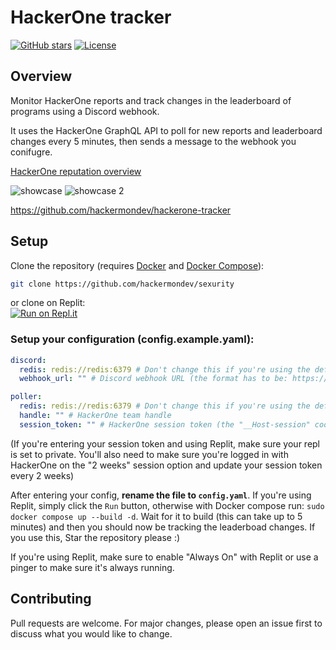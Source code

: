 # HackerOne tracker
[![GitHub stars](https://img.shields.io/github/stars/hackermondev/hackerone-tracker)](https://github.com/hackermondev/hackerone-tracker/stargazers)
[![License](https://img.shields.io/github/license/hackermondev/hackerone-tracker)](LICENSE)

## Overview
Monitor HackerOne reports and track changes in the leaderboard of programs using a Discord webhook.

It uses the HackerOne GraphQL API to poll for new reports and leaderboard changes every 5 minutes, then sends a message to the webhook you conifugre.

[HackerOne reputation overview](https://docs.hackerone.com/hackers/reputation.html)

![showcase](https://i.imgur.com/g2J0xRK.png)
![showcase 2](https://i.imgur.com/N1CbWJp.png)

https://github.com/hackermondev/hackerone-tracker

## Setup

Clone the repository (requires [Docker](https://docs.docker.com/get-docker/) and [Docker Compose](https://docs.docker.com/compose/install/)):
```bash
git clone https://github.com/hackermondev/sexurity
```
or clone on Replit:<br>
[![Run on Repl.it](https://replit.com/badge/github/hackermondev/hackerone-tracker)](https://replit.com/new/github/hackermondev/hackerone-tracker)




### Setup your configuration (config.example.yaml):
```yaml
discord:
  redis: redis://redis:6379 # Don't change this if you're using the default Docker compose/Replit configuration
  webhook_url: "" # Discord webhook URL (the format has to be: https://discord.com/api/webhooks/{webhook_id}/{webhook_token})

poller:
  redis: redis://redis:6379 # Don't change this if you're using the default Docker compose/Replit configuration
  handle: "" # HackerOne team handle
  session_token: "" # HackerOne session token (the "__Host-session" cookie), this is only required if you're tracking a private team
```
(If you're entering your session token and using Replit, make sure your repl is set to private. You'll also need to make sure you're logged in with HackerOne on the "2 weeks" session option and update your session token every 2 weeks)


After entering your config, **rename the file to ``config.yaml``**. If you're using Replit, simply click the ``Run`` button, otherwise with Docker compose run: ``sudo docker compose up --build -d``. Wait for it to build (this can take up to 5 minutes) and then you should now be tracking the leaderboad changes.
If you use this, Star the repository please :)

If you're using Replit, make sure to enable "Always On" with Replit or use a pinger to make sure it's always running.

## Contributing
Pull requests are welcome. For major changes, please open an issue first to discuss what you would like to change.
